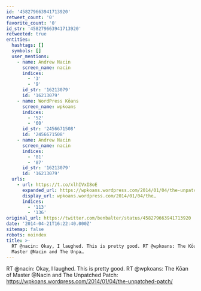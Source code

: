 ```yaml
---
id: '458279663941713920'
retweet_count: '0'
favorite_count: '0'
id_str: '458279663941713920'
retweeted: true
entities:
  hashtags: []
  symbols: []
  user_mentions:
    - name: Andrew Nacin
      screen_name: nacin
      indices:
        - '3'
        - '9'
      id_str: '16213079'
      id: '16213079'
    - name: WordPress Kōans
      screen_name: wpkoans
      indices:
        - '52'
        - '60'
      id_str: '2456671508'
      id: '2456671508'
    - name: Andrew Nacin
      screen_name: nacin
      indices:
        - '81'
        - '87'
      id_str: '16213079'
      id: '16213079'
  urls:
    - url: https://t.co/xlhIVxI8oE
      expanded_url: https://wpkoans.wordpress.com/2014/01/04/the-unpatched-patch/
      display_url: wpkoans.wordpress.com/2014/01/04/the…
      indices:
        - '113'
        - '136'
original_url: https://twitter.com/benbalter/status/458279663941713920
date: '2014-04-21T16:22:40.000Z'
sitemap: false
robots: noindex
title: >-
  RT @nacin: Okay, I laughed. This is pretty good. RT @wpkoans: The Kōan of
  Master @Nacin and The Unpa…
---
```


RT @nacin: Okay, I laughed. This is pretty good. RT @wpkoans: The Kōan of Master @Nacin and The Unpatched Patch: https://wpkoans.wordpress.com/2014/01/04/the-unpatched-patch/